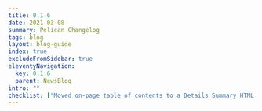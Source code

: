 ```yaml
---
title: 0.1.6
date: 2021-03-08
summary: Pelican Changelog
tags: blog
layout: blog-guide
index: true
excludeFromSidebar: true
eleventyNavigation:
  key: 0.1.6
  parent: NewsBlog
intro: ""
checklist: ["Moved on-page table of contents to a Details Summary HTML element.", "Moved to top of page content, giving more width room to markup and preview."]
---
```


